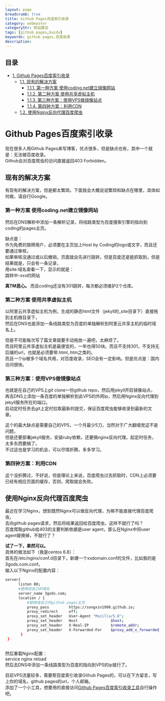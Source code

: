 ```yaml
---
layout: page
breadcrumb: true
title: Github Pages百度索引收录
category: webmaster
categoryStr: 网站建设
tags: [github pages,baidu]
keywords: github pages,百度收录
description: 
---
```

<div id="table-of-contents">
<h2>目录</h2>
<div id="text-table-of-contents">
<ul>
<li><a href="#sec-1">1. Github Pages百度索引收录</a>
<ul>
<li><a href="#sec-1-1">1.1. 现有的解决方案</a>
<ul>
<li><a href="#sec-1-1-1">1.1.1. 第一种方案 使用coding.net建立镜像网站</a></li>
<li><a href="#sec-1-1-2">1.1.2. 第二种方案 使用共享虚拟主机</a></li>
<li><a href="#sec-1-1-3">1.1.3. 第三种方案：使用VPS做镜像站点</a></li>
<li><a href="#sec-1-1-4">1.1.4. 第四钟方案：利用CDN</a></li>
</ul>
</li>
<li><a href="#sec-1-2">1.2. 使用Nginx反向代理百度爬虫</a></li>
</ul>
</li>
</ul>
</div>
</div>

# Github Pages百度索引收录<a id="sec-1" name="sec-1"></a>

现在很多人用Github Pages来写博客，优点很多，但是缺点也有，其中一个就是：无法被百度收录。  
Github会对百度爬虫的访问直接返回403 Forbidden。  

## 现有的解决方案<a id="sec-1-1" name="sec-1-1"></a>

有现有的解决方案，但是都太繁琐。下面我会大概说说繁琐和缺点在哪里，具体如何做，请自行Google。  

### 第一种方案 使用coding.net建立镜像网站<a id="sec-1-1-1" name="sec-1-1-1"></a>

然后在DNS解析中添加一条解析记录，将线路类型为百度搜索引擎的指向到coding的pages主页。  

缺点是：  
作为免费的银牌用户，必须要在主页加上Host by Coding的logo或文字，而且还要通过审核，  
如果审核没通过或以后撤销，页面就会先进行跳转，但是百度还是能抓取到，但是结果就是，只会有一条记录，  
用site:域名查看一下，显示的就是：  
跳转中-xxx的网站  

**真TM恶心。**
而且coding还没有301跳转，每次都必须维护2个仓库。  

### 第二种方案 使用共享虚拟主机<a id="sec-1-1-2" name="sec-1-1-2"></a>

以阿里云共享虚拟主机为例，生成的静态html文件（jekyll的_site目录下）直接拖到主机根目录下，  
然后在DNS也是添加一条线路类型为百度的单独解析到阿里云共享主机的临时域名上。  

但是不可能每次写了篇文章就要手动拖放一遍吧，太麻烦了。  
而且阿里云共享虚拟主机是最便宜的，一年也得50块。而且不支持301，不支持无后缀的url，也就是必须要带.html,.htm之类的。  
而且一个ip被多个域名共用，对百度收录，SEO会有一定影响。但是优点是：国内访问很快。  

### 第三种方案：使用VPS做镜像站点<a id="sec-1-1-3" name="sec-1-1-3"></a>

也就是在自己的VPS上git clone一份github repo，然后用jekyll开启镜像站点，  
再去DNS上添加一条百度的单独解析到此VPS的外网ip，然后用Nginx反向代理到jekyll服务所在的端口。  
启动定时任务去git上定时拉取最新的提交，保证百度爬虫能够收录到最新的文章。  

这个的最大缺点是需要自己的VPS，一个月最少5刀，当然对于广大翻墙党这不是问题，  
但是还要部署jekyll服务，安装ruby依赖，还要搞nginx反向代理，起定时任务，太多东西要搞了。  
不过这也是学习的机会，可以尽情折腾，多多学习。  

### 第四钟方案：利用CDN<a id="sec-1-1-4" name="sec-1-1-4"></a>

这个没折腾过，不好说，但是理论上来说，百度爬虫过去抓取时，CDN上必须要已经有相应页面的缓存，否则，爬取就会失败。  

## 使用Nginx反向代理百度爬虫<a id="sec-1-2" name="sec-1-2"></a>

最近在学习Nginx，想到既然Nginx可以做反向代理，为嘛不能直接代理百度爬虫，  
去向github pages请求，然后将结果返回给百度爬虫，这样不就行了吗？  
百度爬取github给403的主要判断依据是user agent，那么在Nginx中将user agent替换掉，不就行了？  

**试了一下，果然可以。**  
具体的做法如下（我是centos 6.8）：  
首先在/etc/nginx/conf.d目录下，新建一个xxdomain.conf的文件，比如我的是3gods.com.conf。  
输入以下Nginx的配置内容：  
```bash
server{
      listen 80;
      #替换成自己的域名
      server_name 3gods.com; 
      location / {
          #替换成自己的github pages主页
          proxy_pass         https://songxin1990.github.io; 
          proxy_redirect     off;
          proxy_set_header   User-Agent "Mozilla/5.0";
          proxy_set_header   Host               $host;
          proxy_set_header   X-Real-IP          $remote_addr;
          proxy_set_header   X-Forwarded-For    $proxy_add_x_forwarded_for;
       }
 }
 
```

然后重载Nginx配置：  
service nginx reload  
然后去DNS中添加一条线路类型为百度的指向到VPS的ip就行了。  

目前VPS流量较多，需要帮百度索引收录Github Pages的，可以在下方留言，写上你的域名，github pages的url，个人邮箱。  
添加了一个小工具，想要用的直接访问[Github Pages百度索引收录工具](/baiduindex.html)自行操作吧。  